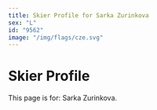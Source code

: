 ```yaml
---
title: Skier Profile for Sarka Zurinkova
sex: "L"
id: "9562"
image: "/img/flags/cze.svg" 
---
```


# Skier Profile

This page is for: Sarka Zurinkova.
    